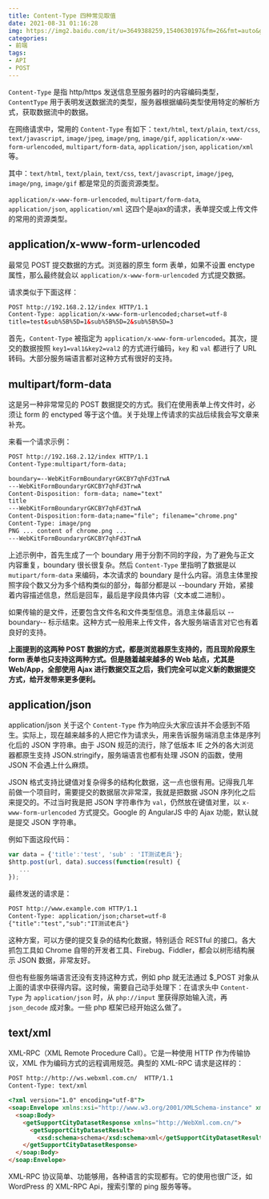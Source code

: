 ```yaml
---
title: Content-Type 四种常见取值
date: 2021-08-31 01:16:28
img: https://img2.baidu.com/it/u=3649388259,1540630197&fm=26&fmt=auto&gp=0.jpg
categories: 
- 前端
tags:
- API
- POST
---
```


`Content-Type` 是指 http/https 发送信息至服务器时的内容编码类型，`ContentType` 用于表明发送数据流的类型，服务器根据编码类型使用特定的解析方式，获取数据流中的数据。

在网络请求中，常用的 `Content-Type` 有如下：`text/html`, `text/plain`, `text/css`, `text/javascript`, `image/jpeg`, `image/png`, `image/gif`, `application/x-www-form-urlencoded`, `multipart/form-data`, `application/json`, `application/xml` 等。

其中：`text/html`, `text/plain`, `text/css`, `text/javascript`, `image/jpeg`, `image/png`, `image/gif` 都是常见的页面资源类型。

`application/x-www-form-urlencoded`, `multipart/form-data`, `application/json`, `application/xml` 这四个是ajax的请求，表单提交或上传文件的常用的资源类型。

## application/x-www-form-urlencoded 

最常见 POST 提交数据的方式。浏览器的原生 form 表单，如果不设置 enctype 属性，那么最终就会以 `application/x-www-form-urlencoded` 方式提交数据。

请求类似于下面这样：

```html
POST http://192.168.2.12/index HTTP/1.1 
Content-Type: application/x-www-form-urlencoded;charset=utf-8 
title=test&sub%5B%5D=1&sub%5B%5D=2&sub%5B%5D=3 
```

 首先，`Content-Type` 被指定为 `application/x-www-form-urlencoded`。其次，提交的数据按照 `key1=val1&key2=val2` 的方式进行编码，`key` 和 `val` 都进行了 URL 转码。大部分服务端语言都对这种方式有很好的支持。

 ## multipart/form-data

 这是另一种非常常见的 POST 数据提交的方式。我们在使用表单上传文件时，必须让 form 的 enctyped 等于这个值。关于处理上传请求的实战后续我会写文章来补充。

来看一个请求示例：

```html
POST http://192.168.2.12/index HTTP/1.1 
Content-Type:multipart/form-data;

boundary=--WebKitFormBoundaryrGKCBY7qhFd3TrwA 
---WebKitFormBoundaryrGKCBY7qhFd3TrwA 
Content-Disposition: form-data; name="text" 
title 
---WebKitFormBoundaryrGKCBY7qhFd3TrwA 
Content-Disposition:form-data;name="file"; filename="chrome.png" 
Content-Type: image/png 
PNG ... content of chrome.png ... 
---WebKitFormBoundaryrGKCBY7qhFd3TrwA
```

上述示例中，首先生成了一个 boundary 用于分割不同的字段，为了避免与正文内容重复，boundary 很长很复杂。然后 `Content-Type` 里指明了数据是以 `mutipart/form-data` 来编码，本次请求的 boundary 是什么内容。消息主体里按照字段个数又分为多个结构类似的部分，每部分都是以 --boundary 开始，紧接着内容描述信息，然后是回车，最后是字段具体内容（文本或二进制）。

如果传输的是文件，还要包含文件名和文件类型信息。消息主体最后以 --boundary-- 标示结束。这种方式一般用来上传文件，各大服务端语言对它也有着良好的支持。

**上面提到的这两种 POST 数据的方式，都是浏览器原生支持的，而且现阶段原生 form 表单也只支持这两种方式。但是随着越来越多的 Web 站点，尤其是 Web/App，全部使用 Ajax 进行数据交互之后，我们完全可以定义新的数据提交方式，给开发带来更多便利。**

 ## application/json

application/json 关于这个 `Content-Type` 作为响应头大家应该并不会感到不陌生。实际上，现在越来越多的人把它作为请求头，用来告诉服务端消息主体是序列化后的 JSON 字符串。由于 JSON 规范的流行，除了低版本 IE 之外的各大浏览器都原生支持 JSON.stringify，服务端语言也都有处理 JSON 的函数，使用 JSON 不会遇上什么麻烦。

JSON 格式支持比键值对复杂得多的结构化数据，这一点也很有用。记得我几年前做一个项目时，需要提交的数据层次非常深，我就是把数据 JSON 序列化之后来提交的。不过当时我是把 JSON 字符串作为 `val`，仍然放在键值对里，以 `x-www-form-urlencoded` 方式提交。Google 的 AngularJS 中的 Ajax 功能，默认就是提交 JSON 字符串。

例如下面这段代码：

```javascript
var data = {'title':'test', 'sub' : 'IT测试老兵'}; 
$http.post(url, data).success(function(result) { 
   ... 
}); 
```

最终发送的请求是：

```html
POST http://www.example.com HTTP/1.1 
Content-Type: application/json;charset=utf-8 
{"title":"test","sub":"IT测试老兵"} 
```

这种方案，可以方便的提交复杂的结构化数据，特别适合 RESTful 的接口。各大抓包工具如 Chrome 自带的开发者工具、Firebug、Fiddler，都会以树形结构展示 JSON 数据，非常友好。

但也有些服务端语言还没有支持这种方式，例如 php 就无法通过 $_POST 对象从上面的请求中获得内容。这时候，需要自己动手处理下：在请求头中 `Content-Type` 为 `application/json` 时，从 `php://input` 里获得原始输入流，再 `json_decode` 成对象。一些 php 框架已经开始这么做了。

## text/xml

XML-RPC（XML Remote Procedure Call）。它是一种使用 HTTP 作为传输协议，XML 作为编码方式的远程调用规范。典型的 XML-RPC 请求是这样的：

```html
POST http://http://ws.webxml.com.cn/  HTTP/1.1 
Content-Type: text/xml 

<?xml version="1.0" encoding="utf-8"?>
<soap:Envelope xmlns:xsi="http://www.w3.org/2001/XMLSchema-instance" xmlns:xsd="http://www.w3.org/2001/XMLSchema" xmlns:soap="http://schemas.xmlsoap.org/soap/envelope/">
  <soap:Body>
    <getSupportCityDatasetResponse xmlns="http://WebXml.com.cn/">
      <getSupportCityDatasetResult>
        <xsd:schema>schema</xsd:schema>xml</getSupportCityDatasetResult>
    </getSupportCityDatasetResponse>
  </soap:Body>
</soap:Envelope>
```

XML-RPC 协议简单、功能够用，各种语言的实现都有。它的使用也很广泛，如 WordPress 的 XML-RPC Api，搜索引擎的 ping 服务等等。